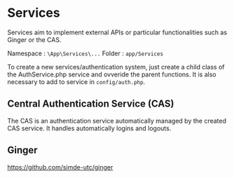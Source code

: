 # Services

Services aim to implement external APIs or particular functionalities such as Ginger or the CAS.

Namespace : `\App\Services\...`
Folder :   `app/Services`

To create a new services/authentication system, just create a child class of the AuthService.php service and ovveride the parent functions.
It is also necessary to add to service in `config/auth.php`.

## Central Authentication Service (CAS)

The CAS is an authentication service automatically managed by the created CAS service. It handles automatically logins and logouts. 

## Ginger

https://github.com/simde-utc/ginger